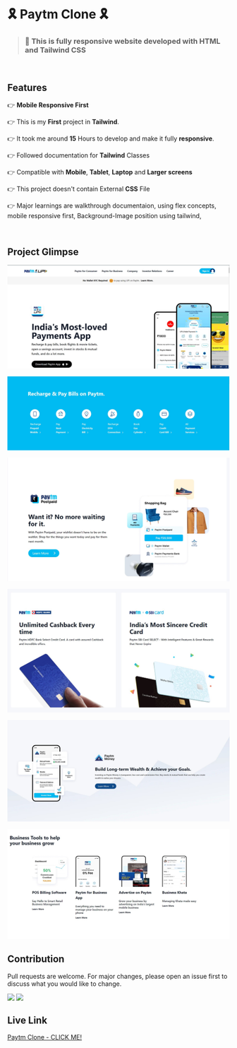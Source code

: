 # 🎗️ **Paytm Clone** 🎗️

> ### 📱 **This is fully responsive website developed with HTML and Tailwind CSS**

<br>

## **Features**

👉 **Mobile Responsive First**

👉 This is my **First** project in **Tailwind**.

👉 It took me around **15** Hours to develop and make it fully **responsive**.

👉 Followed documentation for **Tailwind** Classes

👉 Compatible with **Mobile**, **Tablet**, **Laptop** and **Larger screens**

👉 This project doesn't contain External **CSS** File

👉 Major learnings are walkthrough documentaion, using flex concepts, mobile responsive first, Background-Image position using tailwind,

<br>

## Project Glimpse

![](./asserts/screen1.jpg)

![](./asserts/screen2.jpg)

![](./asserts/screen3.jpg)

![](./asserts/screen4.jpg)

![](./asserts/screen5.jpg)

![](./asserts/screen6.jpg)

## Contribution

Pull requests are welcome. For major changes, please open an issue first to discuss what you would like to change.

![](https://img.shields.io/badge/TIme-15%20Hours-red)
![](https://img.shields.io/badge/Build%20By-Tailwind%20%26%20HTML-blue)

## Live Link

[Paytm Clone - CLICK ME!](https://16-abhishek-paytm-clone.netlify.app/)
